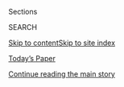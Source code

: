 <div id="app">

<div>

<div class="NYTAppHideMasthead css-1r6wvpq e1suatyy0">

<div class="section css-ui9rw0 e1suatyy2">

<div class="css-eph4ug er09x8g0">

<div class="css-6n7j50">

</div>

<span class="css-1dv1kvn">Sections</span>

<div class="css-10488qs">

<span class="css-1dv1kvn">SEARCH</span>

</div>

[Skip to content](#site-content)[Skip to site
index](#site-index)

</div>

<div class="css-10698na e1huz5gh0">

</div>

</div>

<div id="masthead-bar-one" class="section hasLinks css-15hmgas e1csuq9d3">

<div class="css-uqyvli e1csuq9d0">

</div>

<div class="css-1uqjmks e1csuq9d1">

</div>

<div class="css-9e9ivx">

[](https://myaccount.nytimes.com/auth/login?response_type=cookie&client_id=vi)

</div>

<div class="css-1bvtpon e1csuq9d2">

[Today’s Paper](https://www.nytimes.com/section/todayspaper)

</div>

</div>

</div>

</div>

<div data-aria-hidden="false">

<div id="site-content" data-role="main">

<div id="top-wrapper" class="css-15p45cc eaca97t0" type="top">

<div id="top-slug" class="css-19x0jxb eaca97t1" hidden="">

Advertisement

</div>

[Continue reading the main
story](#after-top)

<div class="ad top-wrapper" style="text-align:center;height:100%;display:block;min-height:90px">

<div id="top" class="place-ad" data-position="top" data-size-key="top">

</div>

</div>

<div id="after-top">

</div>

</div>

<div id="byline" class="section css-15h4p1b e9abtgs0">

<div class="css-1j21atc e1svk9qx1">

<div class="css-nfcc9b e1svk9qx3">

<div class="css-cnx41t">

![Portrait of Nathaniel
Popper](https://static01.nyt.com/images/2018/10/22/multimedia/author-nathaniel-popper/author-nathaniel-popper-thumbLarge.png)

</div>

<div class="css-vl9dhg e1svk9qx5">

<div class="css-1nrhkj6 e1svk9qx6">

# Nathaniel Popper

</div>

## <span></span>

Nathaniel Popper covers finance and technology from San Francisco for
The New York Times. He is the author of "Digital Gold: Bitcoin and the
Inside Story of the Misfits and Millionaires Trying to Reinvent Money."
Before joining The Times he was a reporter at The Los Angeles Times and
The Forward.

</div>

</div>

</div>

<div>

<div id="mid1-wrapper" class="css-1mn4oms eaca97t0" type="rank">

<div id="mid1-slug" class="css-1tag3rd eaca97t1">

Advertisement

</div>

[Continue reading the main
story](#after-mid1)

<div id="mid1" class="ad mid1-wrapper" style="text-align:center;height:100%;display:block">

</div>

<div id="after-mid1">

</div>

</div>

</div>

<div class="css-185go5a e1o5byef0">

<div class="css-15cbhtu">

  - [Latest](#stream-panel)
  - <span class="css-6n7j50">Search</span>
    <div class="control">
    <div class="label-container css-1dv1kvn">
    Search
    </div>
    <div class="css-wm4t3d">
    **<span id="clear-search-input" class="css-1dv1kvn">Clear this text
    input</span>
    </div>
    </div>
    <span class="css-1iovbfw"></span>

<div id="stream-panel" class="section css-8msx5b e1jz0cab1">

<div class="css-13mho3u">

1.  
    
    <div class="css-1cp3ece">
    
    <div class="css-1l4spti">
    
    [](/2020/08/02/technology/florida-teenager-twitter-hack.html)
    
    <div class="css-79elbk">
    
    ![](https://static01.nyt.com/images/2020/08/02/business/02twitterteen-clark-copy/02twitterteen-clark-copy-thumbWide.jpg?quality=75&auto=webp&disable=upscale)
    
    </div>
    
    ## From Minecraft Tricks to Twitter Hack: A Florida Teen’s Troubled Online Path
    
    The teenage “mastermind” of the recent Twitter breach, who had a
    difficult family life, poured his energy into video games and
    cryptocurrency.
    
    <div class="css-1nqbnmb ea5icrr0">
    
    By <span class="css-1n7hynb">Nathaniel Popper, Kate Conger
    <span>and</span> Kellen
    Browning</span>
    
    </div>
    
    </div>
    
    <div class="css-1lc2l26 e1xfvim33">
    
    </div>
    
    </div>

2.  
    
    <div class="css-1cp3ece">
    
    <div class="css-1l4spti">
    
    [](/2020/07/31/technology/twitter-hack-arrest.html)
    
    <div class="css-79elbk">
    
    ![](https://static01.nyt.com/images/2020/08/01/business/31twitter2-print/merlin_161161578_5dd24641-dd88-4782-a57d-fad4dd7bb08b-thumbWide.jpg?quality=75&auto=webp&disable=upscale)
    
    </div>
    
    ## Florida Teenager Is Charged as ‘Mastermind’ of Twitter Hack
    
    The authorities arrested a 17-year-old who they said ran a scheme
    that targeted the accounts of celebrities, including former
    President Barack Obama and Elon Musk. Two others were also charged.
    
    <div class="css-1nqbnmb ea5icrr0">
    
    By <span class="css-1n7hynb">Kate Conger <span>and</span> Nathaniel
    Popper</span>
    
    </div>
    
    </div>
    
    <div class="css-1lc2l26 e1xfvim33">
    
    </div>
    
    </div>

3.  
    
    <div class="css-1cp3ece">
    
    <div class="css-1l4spti">
    
    [](/2020/07/17/technology/twitter-hackers-interview.html)
    
    <div class="css-79elbk">
    
    ![](https://static01.nyt.com/images/2020/07/17/business/17twitter/merlin_161161320_11215742-9ce6-4748-a87a-d905b1324c4b-thumbWide.jpg?quality=75&auto=webp&disable=upscale)
    
    </div>
    
    ## Hackers Tell the Story of the Twitter Attack From the Inside
    
    Several people involved in the events that took down Twitter this
    week spoke with The Times, giving the first account of what happened
    as a pursuit of Bitcoin spun out of control.
    
    <div class="css-1nqbnmb ea5icrr0">
    
    By <span class="css-1n7hynb">Nathaniel Popper <span>and</span> Kate
    Conger</span>
    
    </div>
    
    </div>
    
    <div class="css-1lc2l26 e1xfvim33">
    
    </div>
    
    </div>

4.  
    
    <div class="css-1cp3ece">
    
    <div class="css-1l4spti">
    
    [](/2020/07/16/technology/twitter-hack-investigation.html)
    
    <div class="css-79elbk">
    
    ![](https://static01.nyt.com/images/2020/07/16/business/16twitter/16twitter-thumbWide.jpg?quality=75&auto=webp&disable=upscale)
    
    </div>
    
    ## Twitter Struggles to Unpack a Hack Within Its Walls
    
    Even some basic questions about how an array of Twitter’s most
    popular accounts were taken over remain unanswered.
    
    <div class="css-1nqbnmb ea5icrr0">
    
    By <span class="css-1n7hynb">Mike Isaac, Sheera Frenkel
    <span>and</span> Kate
    Conger</span>
    
    </div>
    
    </div>
    
    <div class="css-1lc2l26 e1xfvim33">
    
    </div>
    
    </div>

5.  
    
    <div class="css-1cp3ece">
    
    <div class="css-1l4spti">
    
    [](/2020/07/15/technology/twitter-hack-bill-gates-elon-musk.html)
    
    <div class="css-79elbk">
    
    ![](https://static01.nyt.com/images/2020/07/15/business/15twitter-musk/merlin_173211669_d34241d2-2334-4677-a144-4646c7925b40-thumbWide.jpg?quality=75&auto=webp&disable=upscale)
    
    </div>
    
    ## A Brazen Online Attack Targets V.I.P. Twitter Users in a Bitcoin Scam
    
    In a major show of force, hackers breached some of the site’s most
    prominent accounts, a Who’s Who of Americans in politics,
    entertainment and tech.
    
    <div class="css-1nqbnmb ea5icrr0">
    
    By <span class="css-1n7hynb">Sheera Frenkel, Nathaniel Popper, Kate
    Conger <span>and</span> David E.
    Sanger</span>
    
    </div>
    
    </div>
    
    <div class="css-1lc2l26 e1xfvim33">
    
    </div>
    
    </div>

6.  
    
    <div class="css-1cp3ece">
    
    <div class="css-1l4spti">
    
    [](/2020/07/08/technology/robinhood-risky-trading.html)
    
    <div class="css-79elbk">
    
    ![](https://static01.nyt.com/images/2020/07/07/business/00robinhood-sub/00robinhood-sub-thumbWide.jpg?quality=75&auto=webp&disable=upscale)
    
    </div>
    
    ## Robinhood Has Lured Young Traders, Sometimes With Devastating Results
    
    Its users buy and sell the riskiest financial products and do so
    more frequently than customers at other retail brokerage firms, but
    their inexperience can lead to staggering losses.
    
    <div class="css-1nqbnmb ea5icrr0">
    
    By <span class="css-1n7hynb">Nathaniel
    Popper</span>
    
    </div>
    
    </div>
    
    <div class="css-1lc2l26 e1xfvim33">
    
    </div>
    
    </div>

7.  
    
    <div class="css-1cp3ece">
    
    <div class="css-1l4spti">
    
    [](/2020/06/25/us/politics/jack-abramoff-marijuana-cryptocurrency.html)
    
    <div class="css-79elbk">
    
    ![](https://static01.nyt.com/images/2020/06/25/us/politics/25dc-abramoff/merlin_109595377_5b087266-b679-4333-b714-ab4c4baf5f19-thumbWide.jpg?quality=75&auto=webp&disable=upscale)
    
    </div>
    
    ## Disgraced Lobbyist Jack Abramoff Headed Back to Jail
    
    Mr. Abramoff became the first person charged with violating a law
    that was amended in response to his previous criminal offenses.
    
    <div class="css-1nqbnmb ea5icrr0">
    
    By <span class="css-1n7hynb">Nathaniel
    Popper</span>
    
    </div>
    
    </div>
    
    <div class="css-1lc2l26 e1xfvim33">
    
    </div>
    
    </div>

8.  
    
    <div class="css-1cp3ece">
    
    <div class="css-1l4spti">
    
    [](/2020/06/23/technology/square-jack-dorsey-pandemic-withholding.html)
    
    <div class="css-79elbk">
    
    ![](https://static01.nyt.com/images/2020/06/22/business/00virus-square-sub/00virus-square-sub-thumbWide.jpg?quality=75&auto=webp&disable=upscale)
    
    </div>
    
    ## Square, Jack Dorsey’s Pay Service, Is Withholding Money Merchants Say They Need
    
    Small businesses say the Twitter chief’s other company is holding on
    to 30 percent of their customers’ payments during the pandemic.
    
    <div class="css-1nqbnmb ea5icrr0">
    
    By <span class="css-1n7hynb">Nathaniel
    Popper</span>
    
    </div>
    
    </div>
    
    <div class="css-1lc2l26 e1xfvim33">
    
    </div>
    
    </div>

9.  
    
    <div class="css-1cp3ece">
    
    <div class="css-1l4spti">
    
    [](/2020/06/09/technology/delivery-apps-restaurants-fees-virus.html)
    
    <div class="css-79elbk">
    
    ![](https://static01.nyt.com/images/2020/06/04/business/04virus-delivery1/04virus-delivery1-thumbWide.jpg?quality=75&auto=webp&disable=upscale)
    
    </div>
    
    ## As Diners Flock to Delivery Apps, Restaurants Fear for Their Future
    
    While the apps say they are saving them in the pandemic, many
    restaurateurs say the opposite.
    
    <div class="css-1nqbnmb ea5icrr0">
    
    By <span class="css-1n7hynb">Nathaniel
    Popper</span>
    
    </div>
    
    </div>
    
    <div class="css-1lc2l26 e1xfvim33">
    
    </div>
    
    </div>

10. 
    
    <div class="css-1cp3ece">
    
    <div class="css-1l4spti">
    
    [](/interactive/2020/05/13/technology/online-shopping-buying-sales-coronavirus.html)
    
    <div class="css-79elbk">
    
    ![](https://static01.nyt.com/images/2020/05/12/us/coronvirus-online-sales-promo-1589325940951/coronvirus-online-sales-promo-1589325940951-thumbWide-v2.png?quality=75&auto=webp&disable=upscale)
    
    </div>
    
    ## Americans Keep Clicking to Buy, Minting New Online Shopping Winners
    
    Online shopping surged after virus-related shutdowns. But even
    within the areas of rapid growth, the recent gains have not been
    spread evenly, new data shows.
    
    <div class="css-1nqbnmb ea5icrr0">
    
    By <span class="css-1n7hynb">Nathaniel Popper</span>
    
    </div>
    
    </div>
    
    <div class="css-1lc2l26 e1xfvim33">
    
    </div>
    
    </div>

<div class="css-13mho3u">

<div class="css-1t62hi8">

<div class="css-1stvaey">

Show
More

<div>

<div style="border:0;clip:rect(0 0 0 0);height:1px;margin:-1px;overflow:hidden;white-space:nowrap;padding:0;width:1px;position:absolute" data-role="log" data-aria-live="assertive">

</div>

<div style="border:0;clip:rect(0 0 0 0);height:1px;margin:-1px;overflow:hidden;white-space:nowrap;padding:0;width:1px;position:absolute" data-role="log" data-aria-live="assertive">

</div>

<div style="border:0;clip:rect(0 0 0 0);height:1px;margin:-1px;overflow:hidden;white-space:nowrap;padding:0;width:1px;position:absolute" data-role="log" data-aria-live="polite">

</div>

<div style="border:0;clip:rect(0 0 0 0);height:1px;margin:-1px;overflow:hidden;white-space:nowrap;padding:0;width:1px;position:absolute" data-role="log" data-aria-live="polite">

</div>

</div>

</div>

</div>

</div>

</div>

<div class="css-g6hk37 supplemental">

<div id="mid2-wrapper" class="css-10wkyv7 eaca97t0" type="lede">

<div id="mid2-slug" class="css-1tag3rd eaca97t1">

Advertisement

</div>

[Continue reading the main
story](#after-mid2)

<div id="mid2" class="ad mid2-wrapper" style="text-align:center;height:100%;display:block;min-height:250px">

</div>

<div id="after-mid2">

</div>

</div>

## Follow Elsewhere

<div class="module-body">

  - [**<span data-aria-hidden="true">nathanielvpopper</span><span class="css-1dv1kvn">facebook
    page for
    nathanielvpopper</span>](https://www.facebook.com/nathanielvpopper)
  - [**<span data-aria-hidden="true">nathanielpopper</span><span class="css-1dv1kvn">twitter
    page for
    nathanielpopper</span>](https://twitter.com/nathanielpopper)

</div>

</div>

</div>

</div>

</div>

</div>

</div>

## Site Index

<div>

</div>

## Site Information Navigation

  - [© <span>2020</span> <span>The New York Times
    Company</span>](https://help.nytimes.com/hc/en-us/articles/115014792127-Copyright-notice)

<!-- end list -->

  - [NYTCo](https://www.nytco.com/)
  - [Contact
    Us](https://help.nytimes.com/hc/en-us/articles/115015385887-Contact-Us)
  - [Work with us](https://www.nytco.com/careers/)
  - [Advertise](https://nytmediakit.com/)
  - [T Brand Studio](http://www.tbrandstudio.com/)
  - [Your Ad
    Choices](https://www.nytimes.com/privacy/cookie-policy#how-do-i-manage-trackers)
  - [Privacy](https://www.nytimes.com/privacy)
  - [Terms of
    Service](https://help.nytimes.com/hc/en-us/articles/115014893428-Terms-of-service)
  - [Terms of
    Sale](https://help.nytimes.com/hc/en-us/articles/115014893968-Terms-of-sale)
  - [Site
    Map](https://spiderbites.nytimes.com)
  - [Help](https://help.nytimes.com/hc/en-us)
  - [Subscriptions](https://www.nytimes.com/subscription?campaignId=37WXW)

</div>

</div>

